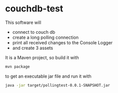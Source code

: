 couchdb-test
============

This software will 
- connect to couch db
- create a long polling connection
- print all received changes to the Console Logger
- and create 3 assets


It is a Maven project, so build it with
~~~bash
mvn package
~~~
to get an executable jar file and run it with
~~~bash
java -jar target/pollingtest-0.0.1-SNAPSHOT.jar
~~~
